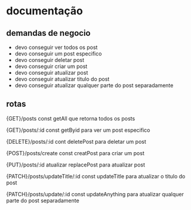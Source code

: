 # documentação

## demandas de negocio
- devo conseguir ver todos os post
- devo conseguir um post especifico
- devo conseguir deletar post
- devo conseguir criar um post
- devo conseguir atualizar post
- devo conseguir atualizar titulo do post
- devo conseguir atualizar qualquer parte do post separadamente

## rotas

{GET}/posts
const getAll que retorna todos os posts

{GET}/posts/:id
const getByid para ver um post especifico

{DELETE}/posts/:id
cont deletePost para deletar um post

{POST}/posts/create
const creatPost para criar um post

{PUT}/posts/:id
atualizar replacePost para atualizar post

{PATCH}/posts/updateTitle/:id
const updateTitle para atualizar o titulo do post

{PATCH}/posts/update/:id
const updateAnything para atualizar qualquer parte do post separadamente



